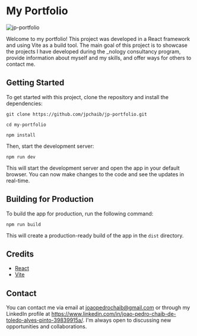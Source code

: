 # My Portfolio

![jp-portfolio](https://media.giphy.com/media/uMNhzWRu67jO5EfFuF/giphy.gif)


Welcome to my portfolio! This project was developed in a React framework and using Vite as a build tool. The main goal of this project is to showcase the projects I have developed during the _nology consultancy program, provide information about myself and my skills, and offer ways for others to contact me.

## Getting Started

To get started with this project, clone the repository and install the dependencies:

`git clone https://github.com/jpchaib/jp-portfolio.git`

`cd my-portfolio`

`npm install`

Then, start the development server:

`npm run dev`

This will start the development server and open the app in your default browser. You can now make changes to the code and see the updates in real-time.

## Building for Production
To build the app for production, run the following command:

`npm run build`

This will create a production-ready build of the app in the `dist` directory.

## Credits

- [React](https://reactjs.org/)
- [Vite](https://vitejs.dev/)

## Contact

You can contact me via email at joaopedrochaib@gmail.com or through my LinkedIn profile at https://www.linkedin.com/in/joao-pedro-chaib-de-toledo-alves-pinto-39839915a/. I'm always open to discussing new opportunities and collaborations.
